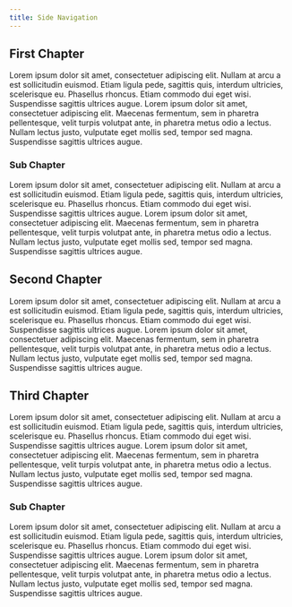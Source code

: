 ```yaml
---
title: Side Navigation
---
```


## First Chapter

Lorem ipsum dolor sit amet, consectetuer adipiscing elit. Nullam at arcu a est
sollicitudin euismod. Etiam ligula pede, sagittis quis, interdum ultricies,
scelerisque eu. Phasellus rhoncus. Etiam commodo dui eget wisi. Suspendisse
sagittis ultrices augue. Lorem ipsum dolor sit amet, consectetuer adipiscing
elit. Maecenas fermentum, sem in pharetra pellentesque, velit turpis volutpat
ante, in pharetra metus odio a lectus. Nullam lectus justo, vulputate eget
mollis sed, tempor sed magna. Suspendisse sagittis ultrices augue.

### Sub Chapter

Lorem ipsum dolor sit amet, consectetuer adipiscing elit. Nullam at arcu a est
sollicitudin euismod. Etiam ligula pede, sagittis quis, interdum ultricies,
scelerisque eu. Phasellus rhoncus. Etiam commodo dui eget wisi. Suspendisse
sagittis ultrices augue. Lorem ipsum dolor sit amet, consectetuer adipiscing
elit. Maecenas fermentum, sem in pharetra pellentesque, velit turpis volutpat
ante, in pharetra metus odio a lectus. Nullam lectus justo, vulputate eget
mollis sed, tempor sed magna. Suspendisse sagittis ultrices augue.

## Second Chapter

Lorem ipsum dolor sit amet, consectetuer adipiscing elit. Nullam at arcu a est
sollicitudin euismod. Etiam ligula pede, sagittis quis, interdum ultricies,
scelerisque eu. Phasellus rhoncus. Etiam commodo dui eget wisi. Suspendisse
sagittis ultrices augue. Lorem ipsum dolor sit amet, consectetuer adipiscing
elit. Maecenas fermentum, sem in pharetra pellentesque, velit turpis volutpat
ante, in pharetra metus odio a lectus. Nullam lectus justo, vulputate eget
mollis sed, tempor sed magna. Suspendisse sagittis ultrices augue.

## Third Chapter

Lorem ipsum dolor sit amet, consectetuer adipiscing elit. Nullam at arcu a est
sollicitudin euismod. Etiam ligula pede, sagittis quis, interdum ultricies,
scelerisque eu. Phasellus rhoncus. Etiam commodo dui eget wisi. Suspendisse
sagittis ultrices augue. Lorem ipsum dolor sit amet, consectetuer adipiscing
elit. Maecenas fermentum, sem in pharetra pellentesque, velit turpis volutpat
ante, in pharetra metus odio a lectus. Nullam lectus justo, vulputate eget
mollis sed, tempor sed magna. Suspendisse sagittis ultrices augue.

### Sub Chapter

Lorem ipsum dolor sit amet, consectetuer adipiscing elit. Nullam at arcu a est
sollicitudin euismod. Etiam ligula pede, sagittis quis, interdum ultricies,
scelerisque eu. Phasellus rhoncus. Etiam commodo dui eget wisi. Suspendisse
sagittis ultrices augue. Lorem ipsum dolor sit amet, consectetuer adipiscing
elit. Maecenas fermentum, sem in pharetra pellentesque, velit turpis volutpat
ante, in pharetra metus odio a lectus. Nullam lectus justo, vulputate eget
mollis sed, tempor sed magna. Suspendisse sagittis ultrices augue.
